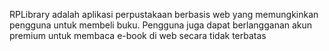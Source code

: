 RPLibrary adalah aplikasi perpustakaan berbasis web yang memungkinkan pengguna untuk membeli buku. Pengguna juga dapat berlangganan akun premium untuk membaca e-book di web secara tidak terbatas
